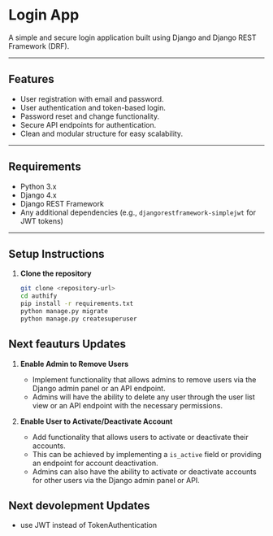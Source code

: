 # Login App

A simple and secure login application built using Django and Django REST Framework (DRF).

---
 
## Features

- User registration with email and password.
- User authentication and token-based login.
- Password reset and change functionality.
- Secure API endpoints for authentication.
- Clean and modular structure for easy scalability.

---

## Requirements

- Python 3.x
- Django 4.x
- Django REST Framework
- Any additional dependencies (e.g., `djangorestframework-simplejwt` for JWT tokens)

---

## Setup Instructions

1. **Clone the repository**
   ```bash
   git clone <repository-url>
   cd authify
   pip install -r requirements.txt
   python manage.py migrate
   python manage.py createsuperuser

   ```

## 
## Next feauturs Updates

1. **Enable Admin to Remove Users**

   - Implement functionality that allows admins to remove users via the Django admin panel or an API endpoint.
   - Admins will have the ability to delete any user through the user list view or an API endpoint with the necessary permissions.

2. **Enable User to Activate/Deactivate Account**

   - Add functionality that allows users to activate or deactivate their accounts.
   - This can be achieved by implementing a `is_active` field or providing an endpoint for account deactivation.
   - Admins can also have the ability to activate or deactivate accounts for other users via the Django admin panel or API.


## Next devolepment Updates
   - use JWT instead of TokenAuthentication
    